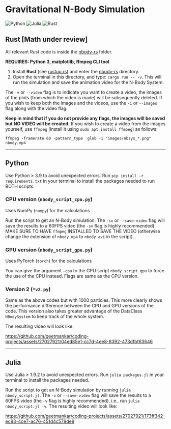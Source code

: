 # Gravitational N-Body Simulation
![Python](https://img.shields.io/badge/python-3670A0?style=for-the-badge&logo=python&logoColor=ffdd54)
![Julia](https://img.shields.io/badge/-Julia-9558B2?style=for-the-badge&logo=julia&logoColor=white)
![Rust](https://img.shields.io/badge/rust-%23000000.svg?style=for-the-badge&logo=rust&logoColor=white)

## Rust [Math under review]
All relevant Rust code is inside the [nbody-rs](https://github.com/geetmankar/coding-projects/tree/main/nbody-code/nbody-rs) folder.

**REQUIRES: Python 3, matplotlib, ffmpeg CLI tool**

1. Install **Rust** (see [rustup.rs](rustup.rs)) and enter the [nbody-rs](https://github.com/geetmankar/coding-projects/tree/main/nbody-code/nbody-rs) directory.
1. Open the terminal in this directory, and type: ```cargo run -- -v```. This will run the simulation and save the animation video for the N-Body System.

The `-v` or `--video` flag is to indicate you want to create a video, the images of the plots (from which the video is made) will be subsequently deleted. If you wish to keep both the images and the videos, use the `-i` or `--images` flag along with the video flag.

**Keep in mind that if you do not provide any flags, the images will be saved but NO VIDEO will be created.** If you wish to create a video from the images yourself, use `ffmpeg` (install it using `sudo apt install ffmpeg`) as follows:
```shell
ffmpeg -framerate 60 -pattern_type  glob -i "images/nbsys_*.png" nbody.mp4
```

---

## Python
Use Python $\geq$ 3.9 to avoid unexpected errors. Run `pip install -r requirements.txt` in your terminal to install the packages needed to run BOTH scripts.

### CPU version (`nbody_script_cpu.py`)

Uses NumPy (`numpy`) for the calculations

Run the script to get an N-Body simulation. The `-sv` or `--save-video` flag will save the results to a 60FPS video (the `-sv` flag is highly recommended). MAKE SURE TO HAVE `ffmpeg` INSTALLED TO SAVE THE VIDEO (otherwise change the extension of `nbody.mp4` to `nbody.avi` in the script).

### GPU version (`nbody_script_gpu.py`)

Uses PyTorch (`torch`) for the calculations

You can give the argument `-cpu` to the GPU script `nbody_script_gpu` to force the use of the CPU instead. Flags are same as the CPU version.

### Version 2 (`*v2.py`)

Same as the above codes but with $1000$ particles. This more clearly shows the performance difference between the CPU and GPU versions of the code. This version also takes greater advantage of the DataClass `NBodySystem` to keep track of the whole system.

The resulting video will look like:



https://github.com/geetmankar/coding-projects/assets/27027921/04ed85e1-cc7d-4ee8-8392-473dfbf63646



---

## Julia
Use Julia $\geq$ 1.9.2 to avoid unexpected errors. Run `julia packages.jl` in your terminal to install the packages needed.

Run the script to get an N-Body simulation by running `julia nbody_script.jl`. The `-v` or `--save-video` flag will save the results to a 60FPS video (the `-v` flag is highly recommended), i.e., run `julia nbody_script.jl -v`. The resulting video will look like:

https://github.com/geetmankar/coding-projects/assets/27027921/173ff342-ec93-4ce7-ac76-451d4c579de9


